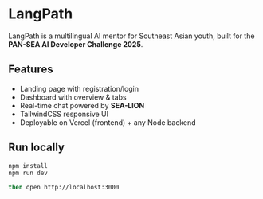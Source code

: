 # LangPath

LangPath is a multilingual AI mentor for Southeast Asian youth, built for the **PAN-SEA AI Developer Challenge 2025**.

## Features
- Landing page with registration/login
- Dashboard with overview & tabs
- Real-time chat powered by **SEA-LION**
- TailwindCSS responsive UI
- Deployable on Vercel (frontend) + any Node backend

## Run locally
```bash
npm install
npm run dev

then open http://localhost:3000

